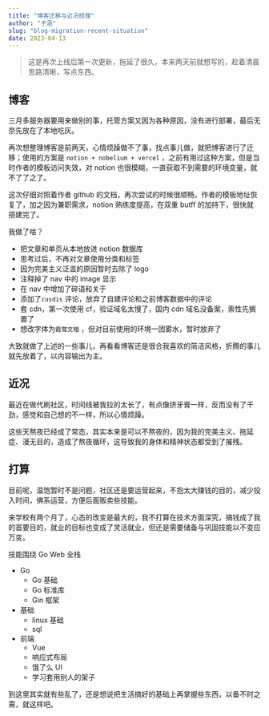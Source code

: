 ```yaml
---
title: "博客迁移与近况梳理"
author: "子涵"
slug: "blog-migration-recent-situation"
date: 2023-04-13
---
```


> 这是再次上线后第一次更新，拖延了很久，本来两天前就想写的，趁着清晨思路清晰，写点东西。

## 博客

三月多服务器要用来做别的事，托管方案又因为各种原因，没有进行部署，最后无奈先放在了本地吃灰。

再次想整理博客是前两天，心情烦躁做不了事，找点事儿做，就把博客进行了迁移；使用的方案是 `notion + nobelium + vercel` ，之前有用过这种方案，但是当时作者的模板访问失效，对 notion 也很模糊，一直获取不到需要的环境变量，就不了了之了。

这次仔细对照着作者 github 的文档，再次尝试的时候很顺畅，作者的模板地址恢复了，加之因为兼职需求，notion 熟练度提高，在双重 butff 的加持下，很快就搭建完了。

我做了啥？

- 把文章和单页从本地放进 notion 数据库
- 思考过后，不再对文章使用分类和标签
- 因为完美主义泛滥的原因暂时去除了 logo
- 注释掉了 nav 中的 image 显示
- 在 nav 中增加了碎语和关于
- 添加了`cusdis` 评论，放弃了自建评论和之前博客数据中的评论
- 套 cdn，第一次使用 cf，验证域名太慢了，国内 cdn 域名没备案，索性先搁置了
- 想改字体为`霞鹜文楷` ，但对目前使用的环境一团雾水，暂时放弃了

大致就做了上述的一些事儿，再看看博客还是很合我喜欢的简洁风格，折腾的事儿就先放着了，以内容输出为主。

## 近况

最近在做代刷社区，时间线被我拉的太长了，有点像挤牙膏一样，反而没有了干劲，感觉和自己想的不一样，所以心情烦躁。

这些天熬夜已经成了常态，其实本来是可以不熬夜的，因为我的完美主义、拖延症、漫无目的，造成了熬夜循环，这导致我的身体和精神状态都受到了摧残。

## 打算

目前呢，温饱暂时不是问题，社区还是要运营起来，不抱太大赚钱的目的，减少投入时间，佛系运营，方便后面贩卖些技能。

来学校有两个月了，心态的改变是最大的，我不打算在技术方面深究，搞钱成了我的首要目的，就业的目标也变成了灵活就业，但还是需要储备与巩固技能以不变应万变。

技能围绕 Go Web 全栈

- Go
  - Go 基础
  - Go 标准库
  - Gin 框架
- 基础
  - linux 基础
  - sql
- 前端
  - Vue
  - 响应式布局
  - 饿了么 UI
  - 学习套用别人的架子

到这里其实就有些乱了，还是想说把生活搞好的基础上再掌握些东西，以备不时之需，就这样吧。
